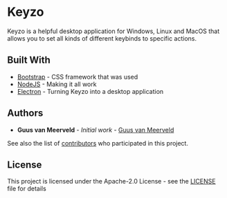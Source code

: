 # Keyzo

Keyzo is a helpful desktop application for Windows, Linux and MacOS that allows you to set all kinds of different keybinds to specific actions.

## Built With

* [Bootstrap](https://getbootstrap.com) - CSS framework that was used
* [NodeJS](https://nodejs.org/) - Making it all work
* [Electron](https://electronjs.org/) - Turning Keyzo into a desktop application

## Authors

* **Guus van Meerveld** - *Initial work* - [Guus van Meerveld](https://github.com/Guusvanmeerveld)

See also the list of [contributors](https://github.com/Guusvanmeerveld/Commands-Creator/graphs/contributors) who participated in this project.

## License

This project is licensed under the Apache-2.0 License - see the [LICENSE](LICENSE) file for details
